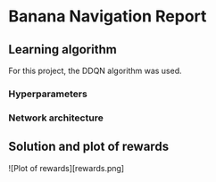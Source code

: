 # Banana Navigation Report

## Learning algorithm

For this project, the DDQN algorithm was used.

### Hyperparameters

### Network architecture

## Solution and plot of rewards

![Plot of rewards][rewards.png]
